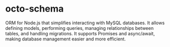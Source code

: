 # octo-schema
ORM for Node.js that simplifies interacting with MySQL databases. It allows defining models, performing queries, managing relationships between tables, and handling migrations. It supports Promises and async/await, making database management easier and more efficient.
